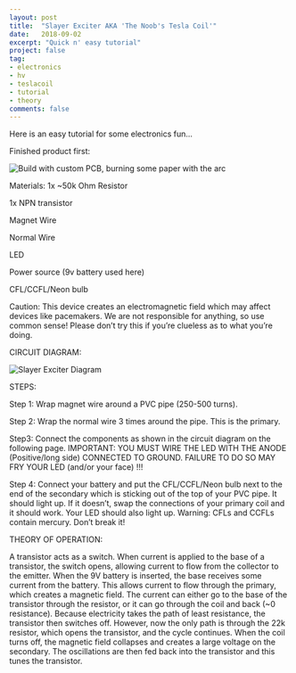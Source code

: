 ```yaml
---
layout: post
title:  "Slayer Exciter AKA 'The Noob's Tesla Coil'"
date:   2018-09-02
excerpt: "Quick n' easy tutorial"
project: false
tag:
- electronics
- hv
- teslacoil
- tutorial
- theory
comments: false
---
```


Here is an easy tutorial for some electronics fun...

Finished product first:

![Build with custom PCB, burning some paper with the arc](https://lh3.googleusercontent.com/-oJiepHrblbA/XCxTVtqW0kI/AAAAAAABjg0/ldysHCIkjtc9N-nJ0-iXeqX8hDMuA_4aQCK8BGAs/s512/2019-01-01.png)

Materials:
1x ~50k Ohm Resistor

1x NPN transistor

Magnet Wire

Normal Wire

LED

Power source (9v battery used here)

CFL/CCFL/Neon bulb

Caution: This device creates an electromagnetic field which may affect devices like pacemakers. We are not responsible for anything, so use common sense! Please don’t try this if you’re clueless as to what you’re doing.

CIRCUIT DIAGRAM:

![Slayer Exciter Diagram](https://lh3.googleusercontent.com/-IqGgdvGPf-4/XCxTar0BKKI/AAAAAAABjg4/P4Tzgu6zdq0n-imgqjIkHA6hvQq82ZmhgCK8BGAs/s512/2019-01-01.png)

STEPS:

Step 1: Wrap magnet wire around a PVC pipe (250-500 turns).

Step 2: Wrap the normal wire 3 times around the pipe. This is the primary.

Step3: Connect the components as shown in the circuit diagram on the following page. IMPORTANT: YOU MUST WIRE THE LED WITH THE ANODE (Positive/long side) CONNECTED TO GROUND. FAILURE TO DO SO MAY FRY YOUR LED (and/or your face) !!! 

Step 4: Connect your battery and put the CFL/CCFL/Neon bulb next to the end of the secondary which is sticking out of the top of your PVC pipe. It should light up. If it doesn’t, swap the connections of your primary coil and it should work. Your LED should also light up. Warning: CFLs and CCFLs contain mercury. Don’t break it!



THEORY OF OPERATION:

A transistor acts as a switch. When current is applied to the base of a transistor, the switch opens, allowing current to flow from the collector to the emitter. When the 9V battery is inserted, the base receives some current from the battery. This allows current to flow through the primary, which creates a magnetic field. The current can either go to the base of the transistor through the resistor, or it can go through the coil and back (~0 resistance). Because electricity takes the path of least resistance, the transistor then switches off. However, now the only path is through the 22k resistor, which opens the transistor, and the cycle continues. When the coil turns off, the magnetic field collapses and creates a large voltage on the secondary. The oscillations are then fed back into the transistor and this tunes the transistor.

